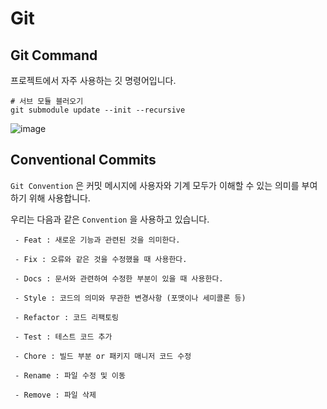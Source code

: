 # Git

## Git Command

프로젝트에서 자주 사용하는 깃 명령어입니다.

```shell
# 서브 모듈 블러오기
git submodule update --init --recursive
```

![image](https://obsidian-images-diligentp.s3.ap-northeast-2.amazonaws.com/47453ab6cea5d9599d9861597f8aa9d6.png)


## Conventional Commits

`Git Convention` 은 커밋 메시지에 사용자와 기계 모두가 이해할 수 있는 의미를 부여하기 위해 사용합니다.

우리는 다음과 같은 `Convention` 을 사용하고 있습니다.

```text
 - Feat : 새로운 기능과 관련된 것을 의미한다.

 - Fix : 오류와 같은 것을 수정했을 때 사용한다.

 - Docs : 문서와 관련하여 수정한 부분이 있을 때 사용한다.

 - Style : 코드의 의미와 무관한 변경사항 (포맷이나 세미콜론 등)

 - Refactor : 코드 리팩토링

 - Test : 테스트 코드 추가

 - Chore : 빌드 부분 or 패키지 매니저 코드 수정

 - Rename : 파일 수정 및 이동

 - Remove : 파일 삭제
```


